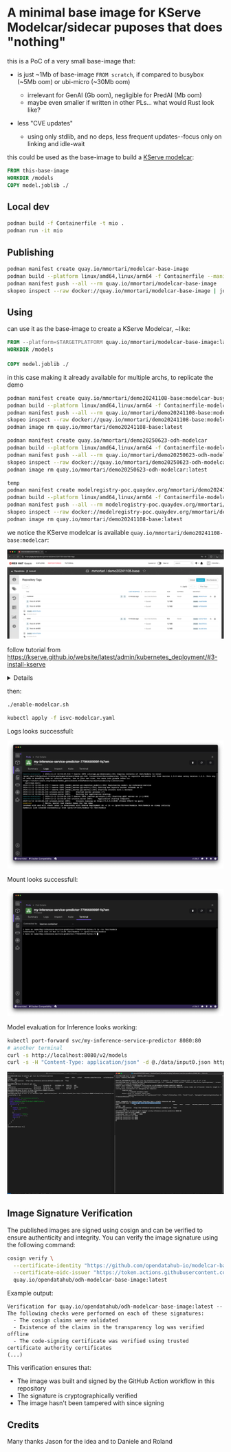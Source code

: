# A minimal base image for KServe Modelcar/sidecar puposes that does "nothing"

this is a PoC of a very small base-image that:

- is just ~1Mb of base-image `FROM scratch`, if compared to busybox (~5Mb oom) or ubi-micro (~30Mb oom)
  - irrelevant for GenAI (Gb oom), negligible for PredAI (Mb oom) 
  - maybe even smaller if written in other PLs... what would Rust look like?

- less "CVE updates"
  - using only stdlib, and no deps, less frequent updates--focus only on linking and idle-wait

this could be used as the base-image to build a [KServe modelcar](https://kserve.github.io/website/latest/modelserving/storage/oci/#prepare-an-oci-image-with-model-data):

```Dockerfile
FROM this-base-image
WORKDIR /models
COPY model.joblib ./
```

## Local dev

```sh
podman build -f Containerfile -t mio .
podman run -it mio
```

## Publishing

```sh
podman manifest create quay.io/mmortari/modelcar-base-image
podman build --platform linux/amd64,linux/arm64 -f Containerfile --manifest quay.io/mmortari/modelcar-base-image .
podman manifest push --all --rm quay.io/mmortari/modelcar-base-image 
skopeo inspect --raw docker://quay.io/mmortari/modelcar-base-image | jq
```

## Using

can use it as the base-image to create a KServe Modelcar, ~like:

```Dockerfile
FROM --platform=$TARGETPLATFORM quay.io/mmortari/modelcar-base-image:latest
WORKDIR /models

COPY model.joblib ./
```

in this case making it already available for multiple archs, to replicate the demo

```sh
podman manifest create quay.io/mmortari/demo20241108-base:modelcar-busybox
podman build --platform linux/amd64,linux/arm64 -f Containerfile-modelcar-busybox --manifest quay.io/mmortari/demo20241108-base:modelcar-busybox .
podman manifest push --all --rm quay.io/mmortari/demo20241108-base:modelcar-busybox
skopeo inspect --raw docker://quay.io/mmortari/demo20241108-base:modelcar-busybox | jq
podman image rm quay.io/mmortari/demo20241108-base:latest
```

```sh
podman manifest create quay.io/mmortari/demo20250623-odh-modelcar
podman build --platform linux/amd64,linux/arm64 -f Containerfile-modelcar --manifest quay.io/mmortari/demo20250623-odh-modelcar .
podman manifest push --all --rm quay.io/mmortari/demo20250623-odh-modelcar
skopeo inspect --raw docker://quay.io/mmortari/demo20250623-odh-modelcar | jq
podman image rm quay.io/mmortari/demo20250623-odh-modelcar:latest
```


```sh
temp
podman manifest create modelregistry-poc.quaydev.org/mmortari/demo20241108-base-private:modelcar-busybox
podman build --platform linux/amd64,linux/arm64 -f Containerfile-modelcar-busybox --manifest modelregistry-poc.quaydev.org/mmortari/demo20241108-base-private:modelcar-busybox .
podman manifest push --all --rm modelregistry-poc.quaydev.org/mmortari/demo20241108-base-private:modelcar-busybox
skopeo inspect --raw docker://modelregistry-poc.quaydev.org/mmortari/demo20241108-base-private:modelcar-busybox | jq
podman image rm quay.io/mmortari/demo20241108-base:latest
```

we notice the KServe modelcar is available `quay.io/mmortari/demo20241108-base:modelcar`:

![modelcar and base-image on Quay](image-2.png)

follow tutorial from https://kserve.github.io/website/latest/admin/kubernetes_deployment/#3-install-kserve

<details>

```sh
kubectl apply -f https://github.com/cert-manager/cert-manager/releases/download/v1.16.1/cert-manager.yaml
./repeat.sh kubectl apply -f https://github.com/kserve/kserve/releases/download/v0.13.0/kserve.yaml 
./repeat.sh kubectl apply -f https://github.com/kserve/kserve/releases/download/v0.13.0/kserve-cluster-resources.yaml
kubectl patch configmap/inferenceservice-config -n kserve --type=strategic -p '{"data": {"deploy": "{\"defaultDeploymentMode\": \"RawDeployment\"}"}}'
```

</details>

then:

```sh
./enable-modelcar.sh
```

```sh
kubectl apply -f isvc-modelcar.yaml
```

Logs looks successfull:

![alt text](image.png)

Mount looks successfull:

![alt text](image-1.png)

Model evaluation for Inference looks working:

```sh
kubectl port-forward svc/my-inference-service-predictor 8080:80
# another terminal
curl -s http://localhost:8080/v2/models
curl -s -H "Content-Type: application/json" -d @./data/input0.json http://localhost:8080/v2/models/my-inference-service/infer | jq
```

![](Screenshot%202024-11-13%20at%2018.58.23%20(2).png)

## Image Signature Verification

The published images are signed using cosign and can be verified to ensure authenticity and integrity. You can verify the image signature using the following command:

```sh
cosign verify \
  --certificate-identity "https://github.com/opendatahub-io/modelcar-base-image/.github/workflows/publish.yaml@refs/heads/main" \
  --certificate-oidc-issuer "https://token.actions.githubusercontent.com" \
  quay.io/opendatahub/odh-modelcar-base-image:latest
```

Example output:

```
Verification for quay.io/opendatahub/odh-modelcar-base-image:latest --
The following checks were performed on each of these signatures:
  - The cosign claims were validated
  - Existence of the claims in the transparency log was verified offline
  - The code-signing certificate was verified using trusted certificate authority certificates
(...)
```

This verification ensures that:
- The image was built and signed by the GitHub Action workflow in this repository
- The signature is cryptographically verified
- The image hasn't been tampered with since signing

## Credits

Many thanks Jason for the idea and to Daniele and Roland
